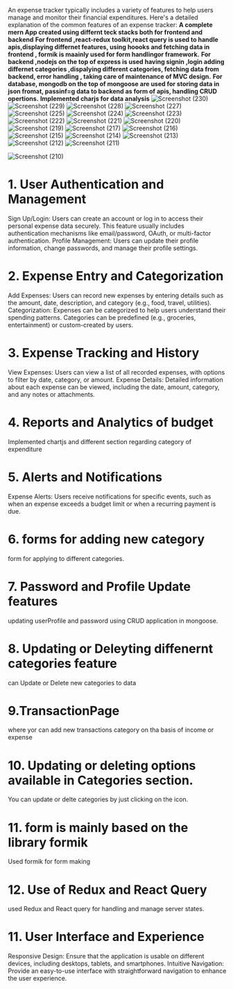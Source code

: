 An expense tracker typically includes a variety of features to help users manage and monitor their financial expenditures. Here's a detailed explanation of the common features of an expense tracker:
**A complete mern App created using differnt teck stacks both for frontend and backend**
**For frontend ,react-redux toolkit,react query is used to handle apis,displaying differnet features, using hoooks and fetching data in frontend , formik is maainly used for form handlingor framework.**
**For backend ,nodejs on the top of express is used having signin ,login adding differnet categories ,dispalying different categories, fetching data from backend, error handling , taking care of maintenance of MVC design.**
**For database, mongodb on the top of mongoose are used for storing data in json fromat, passinf=g data to backend as form of apis, handling CRUD opertions.**
**Implemented charjs for data analysis**
![Screenshot (230)](https://github.com/user-attachments/assets/0b4627e4-43a2-40fe-9b77-b4b0995d92d7)
![Screenshot (229)](https://github.com/user-attachments/assets/7680605d-274f-430d-976e-ef4c506aafde)
![Screenshot (228)](https://github.com/user-attachments/assets/ceaf8bf1-6a11-43d3-93da-45b48fb78e42)
![Screenshot (227)](https://github.com/user-attachments/assets/b95cb8ac-7790-4010-9bcf-51ccde9e05f8)
![Screenshot (225)](https://github.com/user-attachments/assets/428d9b2b-5cbe-4d0d-821d-ad9fde5747b3)
![Screenshot (224)](https://github.com/user-attachments/assets/71269605-c6f1-4b77-9f71-60e8c5f84063)
![Screenshot (223)](https://github.com/user-attachments/assets/57694a26-c53f-4789-ba28-bf3fb6948966)
![Screenshot (222)](https://github.com/user-attachments/assets/dd5148ba-e489-46f5-a15d-8dc31a99f45b)
![Screenshot (221)](https://github.com/user-attachments/assets/b6a23415-a381-417e-b065-e89808ef7545)
![Screenshot (220)](https://github.com/user-attachments/assets/8dd73c34-6551-4f74-95bb-2d35c9cd07b3)
![Screenshot (219)](https://github.com/user-attachments/assets/d8d6ef6b-b0df-47b3-bb88-f2111dd3ca53)
![Screenshot (217)](https://github.com/user-attachments/assets/7470e7fa-1a6d-4ba8-bd47-25234199e44b)
![Screenshot (216)](https://github.com/user-attachments/assets/7de36f55-7be1-40f9-a220-c71f887baee5)
![Screenshot (215)](https://github.com/user-attachments/assets/4518e147-3ace-44ba-adde-9ff7972988d8)
![Screenshot (214)](https://github.com/user-attachments/assets/ea769a34-3804-43c2-9825-9cdacbd0aaff)
![Screenshot (213)](https://github.com/user-attachments/assets/95cc77bb-df6d-4a6d-8d89-6d5bfcd2966f)
![Screenshot (212)](https://github.com/user-attachments/assets/a5a27b6d-205e-4246-8009-b99ed75a1527)
![Screenshot (211)](https://github.com/user-attachments/assets/59f05d7b-5d01-41ef-a696-0d8a5e4c8744)

![Screenshot (210)](https://github.com/user-attachments/assets/71c02a36-1b46-4c66-9f5a-3ed2072526c1)

# 1. User Authentication and Management
Sign Up/Login: Users can create an account or log in to access their personal expense data securely. This feature usually includes authentication mechanisms like email/password, OAuth, or multi-factor authentication.
Profile Management: Users can update their profile information, change passwords, and manage their profile settings.

# 2. Expense Entry and Categorization
Add Expenses: Users can record new expenses by entering details such as the amount, date, description, and category (e.g., food, travel, utilities).
Categorization: Expenses can be categorized to help users understand their spending patterns. Categories can be predefined (e.g., groceries, entertainment) or custom-created by users.

# 3. Expense Tracking and History
View Expenses: Users can view a list of all recorded expenses, with options to filter by date, category, or amount.
Expense Details: Detailed information about each expense can be viewed, including the date, amount, category, and any notes or attachments.

# 4. Reports and Analytics of budget 
Implemented chartjs and different section regarding category of expenditure


# 5. Alerts and Notifications
Expense Alerts: Users receive notifications for specific events, such as when an expense exceeds a budget limit or when a recurring payment is due.

# 6. forms for adding new category
form for applying to different categories.

# 7. Password and Profile Update features
updating userProfile and password using CRUD application in mongoose.

# 8. Updating or Deleyting diffenernt categories feature
can Update or Delete new categories to data

# 9.TransactionPage 
where yor can add new transactions category on tha basis of income or expense

# 10. Updating or deleting options available in Categories section.
You can update or delte categories by just clicking on the icon.

# 11. form is mainly based on the library formik
Used formik for form making

# 12. Use of Redux and React Query
used Redux and React query for handling and manage server states.

# 11. User Interface and Experience
Responsive Design: Ensure that the application is usable on different devices, including desktops, tablets, and smartphones.
Intuitive Navigation: Provide an easy-to-use interface with straightforward navigation to enhance the user experience.
